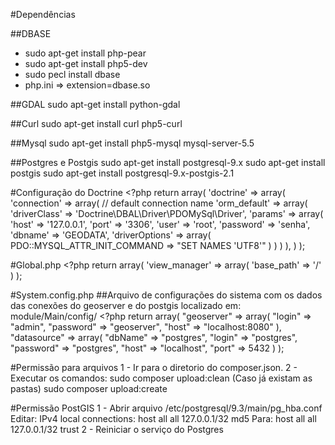 #Dependências

##DBASE
* sudo apt-get install php-pear
* sudo apt-get install php5-dev
* sudo pecl install dbase
* php.ini => extension=dbase.so

##GDAL
sudo apt-get install python-gdal

##Curl
sudo apt-get install curl php5-curl

##Mysql
sudo apt-get install php5-mysql mysql-server-5.5

##Postgres e Postgis
sudo apt-get install postgresql-9.x
sudo apt-get install postgis
sudo apt-get install postgresql-9.x-postgis-2.1

#Configuração do Doctrine
	<?php
	return array(
		'doctrine' => array(
				'connection' => array(
						// default connection name
						'orm_default' => array(
								'driverClass' => 'Doctrine\DBAL\Driver\PDOMySql\Driver',
								'params' => array(
										'host'     => '127.0.0.1',
										'port'     => '3306',
										'user'     => 'root',
										'password' => 'senha',
										'dbname'   => 'GEODATA',
										'driverOptions' => array(
												PDO::MYSQL_ATTR_INIT_COMMAND => "SET NAMES 'UTF8'"
										)
								)
						)
				),
		)
	);

#Global.php
	<?php
	return array(
		'view_manager' => array(
				'base_path' => '/'
		)
	);
	
#System.config.php
##Arquivo de configurações do sistema com os dados das conexões do geoserver e do postgis localizado em: module/Main/config/
	<?php
	return array(
		"geoserver" => array(
			"login" => "admin",
			"password" => "geoserver",
			"host" => "localhost:8080"
		),
		"datasource" => array(
			"dbName" => "postgres",
			"login" => "postgres",
			"password" => "postgres",
			"host" => "localhost",
			"port" => 5432
		)
	);
	
#Permissão para arquivos
1 - Ir para o diretorio do composer.json. 
2 - Executar os comandos: 
	sudo composer upload:clean (Caso já existam as pastas)
	sudo composer upload:create

#Permissão PostGIS
1 - Abrir arquivo /etc/postgresql/9.3/main/pg_hba.conf
	Editar:
		IPv4 local connections:
		host    all             all             127.0.0.1/32            md5
	Para:
		host    all             all             127.0.0.1/32            trust
2 - Reiniciar o serviço do Postgres

